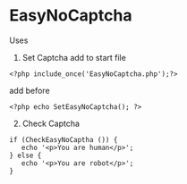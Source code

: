 # EasyNoCaptcha
Uses
1) Set Captcha
add to start file
~~~~~~~~~~~~~~~~~~~~~~~~~~~~~~~~
<?php include_once('EasyNoCaptcha.php');?>
~~~~~~~~~~~~~~~~~~~~~~~~~~~~~~~~
add before </body>
~~~~~~~~~~~~~~~~~~~~~~~~~~~~~~~~
<?php echo SetEasyNoCaptcha(); ?>
~~~~~~~~~~~~~~~~~~~~~~~~~~~~~~~~
2) Check Captcha
~~~~~~~~~~~~~~~~~~~~~~~~~~~~~~~~
if (CheckEasyNoCaptha ()) {
   echo '<p>You are human</p>';
} else {
   echo '<p>You are robot</p>';
} 
~~~~~~~~~~~~~~~~~~~~~~~~~~~~~~~~        
